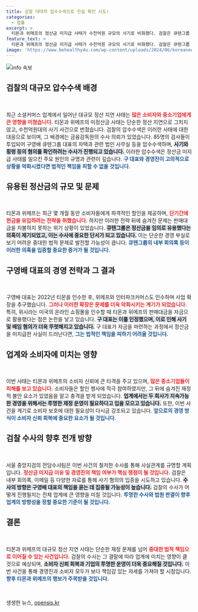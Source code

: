 ```yaml
---
title: 검찰 대대적 압수수색으로 진실 확인 시도!
categories:
  - 법률
excerpt: >
  티몬과 위메프의 정산금 미지급 사태가 수천억원 규모의 사기로 비화했다. 검찰은 큐텐그룹 대표 자택을 압수수색하며 본격적인 수사에 나섰고, 내부 회의록이 핵심 증거로 떠오르는 가운데 경영진의 혐의가 집중 조명되고 있다.
feature_text: >
  티몬과 위메프의 정산금 미지급 사태가 수천억원 규모의 사기로 비화했다. 검찰은 큐텐그룹 대표 자택을 압수수색하며 본격적인 수사에 나섰고, 내부 회의록이 핵심 증거로 떠오르는 가운데 경영진의 혐의가 집중 조명되고 있다.
image: 'https://www.behealthy4u.com/wp-content/uploads/2024/06/koreanews.jpg'
---
```


<p><img src="https://www.behealthy4u.com/wp-content/uploads/2024/06/koreanews.jpg" alt="info 속보" /></p>

<h2 data-ke-size="size26">검찰의 대규모 압수수색 배경</h2>

<p data-ke-size="size16">&nbsp;</p>

<p>최근 소셜커머스 업계에서 일어난 대규모 정산 지연 사태는 <b><span style="color: #ee2323;">많은 소비자와 중소기업에게 큰 영향을 미쳤습니다.</span></b> 티몬과 위메프의 미정산금 사태는 단순한 정산 지연으로 그치지 않고, 수천억원대의 사기 사건으로 번졌습니다. 검찰의 압수수색은 이러한 사태에 대한 대응으로 보이며, 그 배경에는 금융감독원의 수사 의뢰가 있었습니다. 85명의 검사들이 투입되어 구영배 큐텐그룹 대표의 자택과 관련 법인 사무실 등을 압수수색하며, <b><span style="background-color: #21538527;">사기와 횡령 등의 혐의를 확인하려는 수사가 진행되고 있습니다.</span></b> 이러한 압수수색은 정산금 미지급 사태를 일으킨 주요 원인의 규명과 관련이 깊습니다. <b><span style="color: #1a5490;">구 대표와 경영진이 고의적으로 상황을 악화시켰다면 법적인 책임을 피할 수 없을 것입니다.</span></b></p>

<h2 data-ke-size="size26">유용된 정산금의 규모 및 문제</h2>

<p data-ke-size="size16">&nbsp;</p>

<p>티몬과 위메프는 최근 몇 개월 동안 소비자들에게 파격적인 할인을 제공하며, <b><span style="color: #ee2323;">단기간에 현금을 유입하려는 전략을 취했습니다.</span></b> 하지만 이러한 전략 뒤에 숨겨진 문제는 판매대금을 지불하지 못하는 위기 상황이 있었습니다. <b><span style="background-color: #21538527;">큐텐그룹은 정산금을 임의로 유용했다는 의혹이 제기되었고, 이는 수사에 중요한 단서가 되고 있습니다.</span></b> 이는 단순한 경영 부실로 보기 어려운 중대한 법적 문제로 발전할 가능성이 큽니다. <b><span style="color: #1a5490;">큐텐그룹의 내부 회의록 등이 이러한 의혹을 입증할 중요한 증거가 될 것입니다.</span></b></p>

<h2 data-ke-size="size26">구영배 대표의 경영 전략과 그 결과</h2>

<p data-ke-size="size16">&nbsp;</p>

<p>구영배 대표는 2022년 티몬을 인수한 후, 위메프와 인터파크커머스도 인수하며 사업 확장을 추구했습니다. <b><span style="color: #ee2323;">그러나 이러한 확장은 문제를 더욱 악화시키는 계기가 되었습니다.</span></b> 특히, 위시라는 미국의 온라인 쇼핑몰을 인수할 때 티몬과 위메프의 판매대금을 자금으로 활용했다는 점은 논란을 낳고 있습니다. <b><span style="background-color: #21538527;">구 대표는 이를 인정했으며, 이로 인해 사기 및 배임 혐의가 더욱 뚜렷해지고 있습니다.</span></b> 구 대표가 자금을 마련하는 과정에서 정산금을 미지급한 사실이 드러난다면, <b><span style="color: #1a5490;">그는 법적인 책임을 피하기 어려울 것입니다.</span></b></p>

<h2 data-ke-size="size26">업계와 소비자에 미치는 영향</h2>

<p data-ke-size="size16">&nbsp;</p>

<p>이번 사태는 티몬과 위메프의 소비자 신뢰에 큰 타격을 주고 있으며, <b><span style="color: #ee2323;">많은 중소기업들이 피해를 보고 있습니다.</span></b> 소비자들은 할인 행사에 적극 참여하였지만, 그 뒤에 숨겨진 재정적 불안 요소가 있었음을 알고 충격을 받게 되었습니다. <b><span style="background-color: #21538527;">업계에서는 두 회사가 지속가능한 경영을 위해서는 투명한 재정 운영이 필요하다고 입을 모으고 있습니다.</span></b> 또한, 이번 사건을 계기로 소비자 보호에 대한 필요성이 다시금 강조되고 있습니다. <b><span style="color: #1a5490;">앞으로의 경영 방식이 소비자 신뢰 회복에 중요한 요소가 될 것입니다.</span></b></p>

<h2 data-ke-size="size26">검찰 수사의 향후 전개 방향</h2>

<p data-ke-size="size16">&nbsp;</p>

<p>서울 중앙지검의 전담수사팀은 이번 사건의 철저한 수사를 통해 사실관계를 규명할 계획입니다. <b><span style="color: #ee2323;">정산금 미지급 이유 및 경영진의 책임 여부가 핵심 쟁점이 될 것입니다.</span></b> 검찰은 내부 회의록, 이메일 등 다양한 자료를 통해 사기 혐의의 입증을 시도하고 있습니다. <b><span style="background-color: #21538527;">수사의 방향은 구영배 대표의 책임을 묻는 데 집중될 가능성이 높습니다.</span></b> 검찰의 수사가 어떻게 진행될지는 전체 업계에 큰 영향을 미칠 것입니다. <b><span style="color: #1a5490;">투명한 수사와 법원 판결이 향후 업계의 방향성을 정할 중요한 기준이 될 것입니다.</span></b></p>

<h2 data-ke-size="size26">결론</h2>

<p data-ke-size="size16">&nbsp;</p>

<p>티몬과 위메프의 대규모 정산 지연 사태는 단순한 재정 문제를 넘어 <b><span style="color: #ee2323;">중대한 법적 책임으로 이어질 수 있는 사건입니다.</span></b> 검찰의 수사는 그 결말에 따라 업계에 미치는 영향이 클 것으로 예상되며, <b><span style="background-color: #21538527;">소비자 신뢰 회복과 기업의 투명한 운영이 더욱 중요해질 것입니다.</span></b> 이번 사건을 통해 경영진과 소비자 모두가 보다 책임감 있는 자세를 가져야 할 시점입니다. <b><span style="color: #1a5490;">향후 티몬과 위메프의 행보가 주목받을 것입니다.</span></b></p>

<p data-ke-size="size16">&nbsp;</p>
생생한 뉴스, <a href="https://opensis.kr" rel="dofollow">opensis.kr</a>


